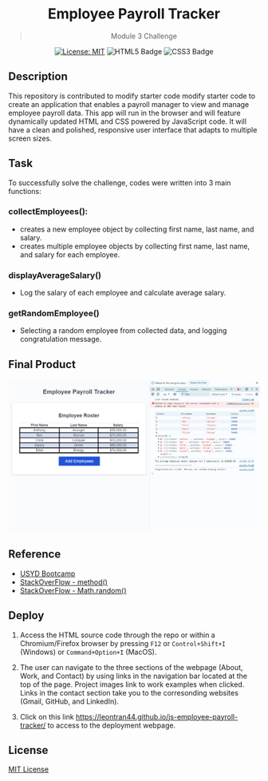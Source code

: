 <div align="center">
  
  # Employee Payroll Tracker
  > Module 3 Challenge
  

  [![License: MIT](https://img.shields.io/badge/License-MIT-yellow.svg)](https://opensource.org/licenses/MIT)
  ![HTML5 Badge](https://img.shields.io/badge/HTML5-E34F26?logo=html5&logoColor=fff&style=flat)
  ![CSS3 Badge](https://img.shields.io/badge/CSS3-1572B6?logo=css3&logoColor=fff&style=flat)

  </div>

## Description

This repository is contributed to modify starter code modify starter code to create an application that enables a payroll manager to view and manage employee payroll data. This app will run in the browser and will feature dynamically updated HTML and CSS powered by JavaScript code. It will have a clean and polished, responsive user interface that adapts to multiple screen sizes.

## Task 
To successfully solve the challenge, codes were written into 3 main functions:

### collectEmployees():

- creates a new employee object by collecting first name, last name, and salary.
- creates multiple employee objects by collecting first name, last name, and salary for each employee.

### displayAverageSalary()
- Log the salary of each employee and calculate average salary.

### getRandomEmployee()
- Selecting a random employee from collected data, and logging congratulation message.

## Final Product

![Image snipped from the result](assets/finalproduct.PNG)

## Reference
- [USYD Bootcamp](https://techbootcamp.sydney.edu.au/coding/)
- [StackOverFlow - method()](https://stackoverflow.com/questions/1230233/how-to-find-the-sum-of-an-array-of-numbers)
- [StackOverFlow - Math.random()](https://stackoverflow.com/questions/5915096/get-a-random-item-from-a-javascript-array)

## Deploy

1. Access the HTML source code through the repo or within a Chromium/Firefox browser by pressing `F12` or `Control+Shift+I` (Windows) or `Command+Option+I` (MacOS). 

2. The user can navigate to the three sections of the webpage (About, Work, and Contact) by using links in the navigation bar located at the top of the page. Project images link to work examples when clicked. Links in the contact section take you to the corresonding websites (Gmail, GitHub, and LinkedIn).

3. Click on this link https://leontran44.github.io/js-employee-payroll-tracker/ to access to the deployment webpage.

## License
[MIT License](https://opensource.org/licenses/MIT)


